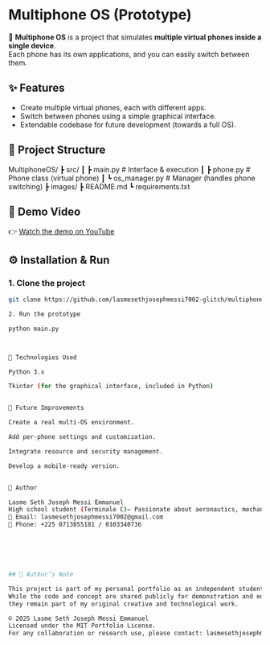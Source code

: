 # Multiphone OS (Prototype)

🚀 **Multiphone OS** is a project that simulates **multiple virtual phones inside a single device**.  
Each phone has its own applications, and you can easily switch between them.  



## ✨ Features
- Create multiple virtual phones, each with different apps.  
- Switch between phones using a simple graphical interface.  
- Extendable codebase for future development (towards a full OS).  



## 📂 Project Structure

MultiphoneOS/ ┣ src/ ┃ ┣ main.py          # Interface & execution ┃ ┣ phone.py         # Phone class (virtual phone) ┃ ┗ os_manager.py    # Manager (handles phone switching) ┣ images/ ┣ README.md ┗ requirements.txt



## 📸 Demo Video
👉 [Watch the demo on YouTube](https://youtube.com/shorts/pdrsdtYdD1g?si=cn_ZxuGBkwXW2utb)



## ⚙️ Installation & Run
### 1. Clone the project
```bash
git clone https://github.com/lasmesethjosephmessi7002-glitch/multiphoneOS- /src

2. Run the prototype

python main.py



📌 Technologies Used

Python 3.x

Tkinter (for the graphical interface, included in Python)


🔮 Future Improvements

Create a real multi-OS environment.

Add per-phone settings and customization.

Integrate resource and security management.

Develop a mobile-ready version.


👤 Author

Lasme Seth Joseph Messi Emmanuel
High school student (Terminale C)– Passionate about aeronautics, mechanics, and technological innovation.
📧 Email: lasmesethjosephmessi7002@gmail.com
📱 Phone: +225 0713855181 / 0103340736






## 🔖 Author’s Note

This project is part of my personal portfolio as an independent student innovator.  
While the code and concept are shared publicly for demonstration and educational purposes,  
they remain part of my original creative and technological work.

© 2025 Lasme Seth Joseph Messi Emmanuel  
Licensed under the MIT Portfolio License.  
For any collaboration or research use, please contact: lasmesethjosephmessi7002@gmail.com
